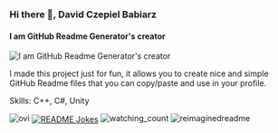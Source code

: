 ### Hi there 👋, David Czepiel Babiarz
#### I am GitHub Readme Generator's creator
![I am GitHub Readme Generator's creator](https://arturssmirnovs.github.io/github-profile-readme-generator/images/banner.png)

I made this project just for fun, it allows you to create nice and simple GitHub Readme files that you can copy/paste and use in your profile.

Skills: C++, C#, Unity 

<img src="https://github-readme-stats.vercel.app/api/top-langs?username=davidczepiel&show_icons=true&locale=en&layout=compact&theme=chartreuse-dark" alt="ovi" />
<a href="https://readme-jokes.vercel.app"><img align="center" src="https://readme-jokes.vercel.app/api" alt="README Jokes"></a>
<img src="https://komarev.com/ghpvc/?username=davidczepiel&color=brightgreen" alt="watching_count" />
<img src="https://myreadme.vercel.app/api/embed/davidczepiel?panels=userstatistics,toprepositories,toplanguages,commitgraph" alt="reimaginedreadme" />
